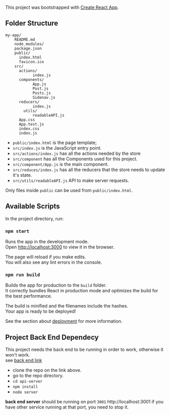 This project was bootstrapped with [Create React App](https://github.com/facebookincubator/create-react-app).

## Folder Structure

```
my-app/
	README.md
	node_modules/
	package.json
	public/
	  index.html
	  favicon.ico
	src/
	  actions/
			index.js
	  components/
			App.js
			Post.js
			Posts.js
			Sidenav.js
	  reducers/
			index.js
		utils/
			readableAPI.js
	  App.css
	  App.test.js
	  index.css
	  index.js
```

* `public/index.html` is the page template;
* `src/index.js` is the JavaScript entry point.
* `src/actions/index.js` has all the actions needed by the store
* `src/component` has all the Components used for this project.
* `src/component/App.js` is the main component.
* `src/reduces/index.js` has all the reducers that the store needs to update it's state.
* `src/utils/readableAPI.js` API to make server requests.

Only files inside `public` can be used from `public/index.html`.<br>

## Available Scripts

In the project directory, run:

### `npm start`

Runs the app in the development mode.<br>
Open [http://localhost:3000](http://localhost:3000) to view it in the browser.

The page will reload if you make edits.<br>
You will also see any lint errors in the console.

### `npm run build`

Builds the app for production to the `build` folder.<br>
It correctly bundles React in production mode and optimizes the build for the best performance.

The build is minified and the filenames include the hashes.<br>
Your app is ready to be deployed!

See the section about [deployment](#deployment) for more information.

## Project Back End Dependecy
This project needs the back end to be running in order to work, otherwise it won't work.<br>
see [back end link](https://github.com/udacity/reactnd-project-readable-starter)
* clone the repo on the link above.
* go to the repo directory.
* `cd api-server`
* `npm install`
* `node server`

**back end server** should be running on port `3001` http://localhost:3001 if you have other service running at that port, you need to stop it.
